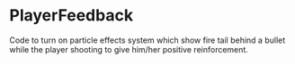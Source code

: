 # PlayerFeedback
Code to turn on particle effects system which show fire tail behind a bullet while the player shooting to give him/her positive reinforcement.
